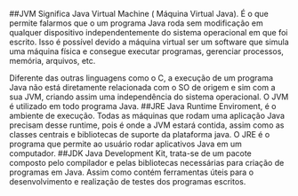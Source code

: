 ##JVM
Significa Java Virtual Machine ( Máquina Virtual Java). É o que permite falarmos que o um programa Java roda sem modificação em qualquer dispositivo independentemente do sistema operacional em que foi escrito. Isso é possível devido a máquina virtual ser um software que simula uma máquina física e consegue executar programas, gerenciar processos, memória, arquivos, etc.

Diferente das outras linguagens como o C, a execução de um programa Java não está diretamente relacionada com o SO de origem e sim com a sua JVM, criando assim uma independência do sistema operacional. O JVM é utilizado em todo programa Java.
##JRE
Java Runtime Enviroment, é o ambiente de execução. Todas as máquinas que rodam uma aplicação Java precisam desse runtime, pois é onde a JVM estará contida, assim como as classes centrais e bibliotecas de suporte da plataforma java. O JRE é o programa que permite ao usuário rodar aplicativos Java em um computador.
##JDK
Java Development Kit, trata-se de um pacote composto pelo compilador e pelas bibliotecas necessárias para criação de programas em Java. Assim como contém ferramentas úteis para o desenvolvimento e  realização de testes dos programas escritos.


